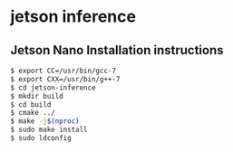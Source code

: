 

# jetson inference 

## Jetson Nano Installation instructions

``` bash
$ export CC=/usr/bin/gcc-7
$ export CXX=/usr/bin/g++-7
$ cd jetson-inference
$ mkdir build
$ cd build
$ cmake ../
$ make -j$(nproc)
$ sudo make install
$ sudo ldconfig
```